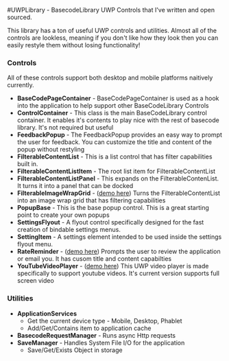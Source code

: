 #UWPLibrary - BasecodeLibrary
UWP Controls that I've written and open sourced.

This library has a ton of useful UWP controls and utilities. Almost all of the controls are lookless, meaning if you don't like how they look then you can easily restyle them without losing functionality!


<h3>Controls</h3>

All of these controls support both desktop and mobile platforms naitively currently. 

<ul>
  <li><b>BaseCodePageContainer</b> - BaseCodePageContainer is used as a hook into the application to help support other BaseCodeLibrary Controls </li>
  <li><b>ControlContainer</b> - This class is the main BaseCodeLibrary control container. It enables it's contents to play nice with the rest of basecode library. It's not required but useful</li>
  <li><b>FeedbackPopup</b> - The FeedbackPopup provides an easy way to prompt the user for feedback. You can customize the title and content of the popup without restyling</li>
  <li><b>FilterableContentList</b> - This is a list control that has filter capabilities built in.</li>
  <li><b>FilterableContentListItem</b> - The root list item for FilterableContentList</li>
  <li><b>FilterableContentListPanel</b> - This expands on the FilterableContenList. It turns it into a panel that can be docked</li>
  <li><b>FilterableImageWrapGrid</b> - (<a target="_blank" href="http://i.imgur.com/q4K8IS3.mp4">demo here</a>) Turns the FilterableContentList into an image wrap grid that has filtering capabilities</li>
  <li><b>PopupBase</b> - This is the base popup control. This is a great starting point to create your own popups</li>
  <li><b>SettingsFlyout</b> - A flyout control specifically designed for the fast creation of bindable settings menus. </li>
  <li><b>SettingItem</b> - A settings element intended to be used inside the settings flyout menu. </li>
  <li><b>RateReminder</b> - (<a target="_blank" href="http://i.imgur.com/is0qNFa.mp4">demo here</a>) Prompts the user to review the application or email you. It has cusom title and content capabilties</li>
  <li><b>YouTubeVideoPlayer</b> - (<a target="_blank" href="http://i.imgur.com/EvHpw1a.mp4">demo here</a>) This UWP video player is made specifically to support youtube videos. It's current version supports full screen video</li> 
</ul>


<h3>Utilities</h3>

<ul>
  <li><b>ApplicationServices</b>
      <ul>
        <li>Get the current device type - Mobile, Desktop, Phablet</li>
        <li>Add/Get/Contains item to application cache</li>
      </ul>
  <li><b>BasecodeRequestManager</b> - Runs async Http requests</li>
  <li><b>SaveManager</b> - Handles System File I/O for the application
      <ul>
      <li>Save/Get/Exists Object in storage</li>
      </ul>
  </li>
</ul>
